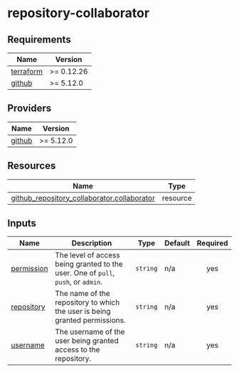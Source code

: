 # repository-collaborator

## Requirements

| Name                                                                      | Version    |
|---------------------------------------------------------------------------|------------|
| <a name="requirement_terraform"></a> [terraform](#requirement\_terraform) | >= 0.12.26 |
| <a name="requirement_github"></a> [github](#requirement\_github)          | >= 5.12.0  |

## Providers

| Name                                                       | Version   |
|------------------------------------------------------------|-----------|
| <a name="provider_github"></a> [github](#provider\_github) | >= 5.12.0 |

## Resources

| Name                                                                                                                                                     | Type     |
|----------------------------------------------------------------------------------------------------------------------------------------------------------|----------|
| [github_repository_collaborator.collaborator](https://registry.terraform.io/providers/integrations/github/latest/docs/resources/repository_collaborator) | resource |

## Inputs

| Name                                                             | Description                                                                       | Type     | Default | Required |
|------------------------------------------------------------------|-----------------------------------------------------------------------------------|----------|---------|:--------:|
| <a name="input_permission"></a> [permission](#input\_permission) | The level of access being granted to the user. One of `pull`, `push`, or `admin`. | `string` | n/a     |   yes    |
| <a name="input_repository"></a> [repository](#input\_repository) | The name of the repository to which the user is being granted permissions.        | `string` | n/a     |   yes    |
| <a name="input_username"></a> [username](#input\_username)       | The username of the user being granted access to the repository.                  | `string` | n/a     |   yes    |
